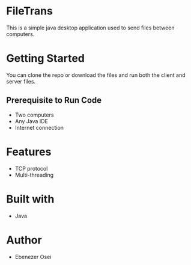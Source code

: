 # FileTrans
This is a simple java desktop application used to send files between computers. 

# Getting Started 
You can clone the repo or download the files and run both the client and server files.

## Prerequisite to Run Code 
- Two computers 
- Any Java IDE 
- Internet connection

# Features
- TCP protocol
- Multi-threading 

# Built with
- Java

# Author 
- Ebenezer Osei
